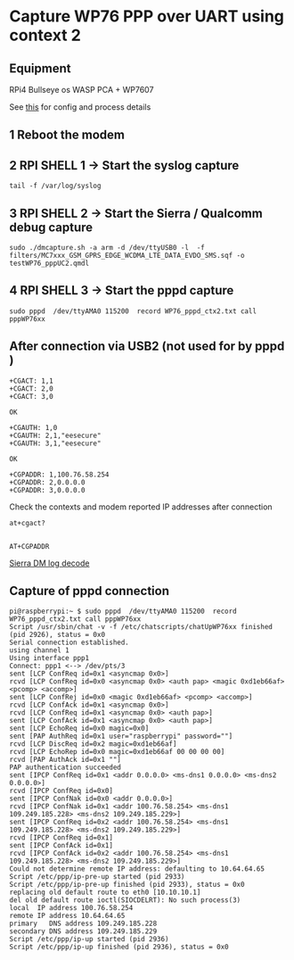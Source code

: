 # Capture WP76 PPP over UART using context 2

## Equipment
RPi4 Bullseye os
WASP PCA + WP7607 

See [this](https://github.com/johnofleek/RPi_SierraWireless_PPP/blob/master/WP76xx_ppp_RPi_testing.md) for config and process details


## 1 Reboot the modem 

## 2 RPI SHELL 1 -> Start the syslog capture
```
tail -f /var/log/syslog
```

## 3 RPI SHELL 2 -> Start the Sierra / Qualcomm debug capture
```
sudo ./dmcapture.sh -a arm -d /dev/ttyUSB0 -l  -f filters/MC7xxx_GSM_GPRS_EDGE_WCDMA_LTE_DATA_EVDO_SMS.sqf -o testWP76_pppUC2.qmdl
```

## 4 RPI SHELL 3 -> Start the pppd capture
```
sudo pppd  /dev/ttyAMA0 115200  record WP76_pppd_ctx2.txt call pppWP76xx
```

## After connection via USB2 (not used for by pppd )

```
+CGACT: 1,1
+CGACT: 2,0
+CGACT: 3,0

OK

+CGAUTH: 1,0
+CGAUTH: 2,1,"eesecure"
+CGAUTH: 3,1,"eesecure"

OK

+CGPADDR: 1,100.76.58.254
+CGPADDR: 2,0.0.0.0
+CGPADDR: 3,0.0.0.0
```




Check the contexts and modem reported IP addresses after connection

```
at+cgact?


AT+CGPADDR

```

[Sierra DM log decode](./WP_CM_QualcomDMDecode_1.png)

## Capture of pppd connection
```
pi@raspberrypi:~ $ sudo pppd  /dev/ttyAMA0 115200  record WP76_pppd_ctx2.txt call pppWP76xx
Script /usr/sbin/chat -v -f /etc/chatscripts/chatUpWP76xx finished (pid 2926), status = 0x0
Serial connection established.
using channel 1
Using interface ppp1
Connect: ppp1 <--> /dev/pts/3
sent [LCP ConfReq id=0x1 <asyncmap 0x0>]
rcvd [LCP ConfReq id=0x0 <asyncmap 0x0> <auth pap> <magic 0xd1eb66af> <pcomp> <accomp>]
sent [LCP ConfRej id=0x0 <magic 0xd1eb66af> <pcomp> <accomp>]
rcvd [LCP ConfAck id=0x1 <asyncmap 0x0>]
rcvd [LCP ConfReq id=0x1 <asyncmap 0x0> <auth pap>]
sent [LCP ConfAck id=0x1 <asyncmap 0x0> <auth pap>]
sent [LCP EchoReq id=0x0 magic=0x0]
sent [PAP AuthReq id=0x1 user="raspberrypi" password=""]
rcvd [LCP DiscReq id=0x2 magic=0xd1eb66af]
rcvd [LCP EchoRep id=0x0 magic=0xd1eb66af 00 00 00 00]
rcvd [PAP AuthAck id=0x1 ""]
PAP authentication succeeded
sent [IPCP ConfReq id=0x1 <addr 0.0.0.0> <ms-dns1 0.0.0.0> <ms-dns2 0.0.0.0>]
rcvd [IPCP ConfReq id=0x0]
sent [IPCP ConfNak id=0x0 <addr 0.0.0.0>]
rcvd [IPCP ConfNak id=0x1 <addr 100.76.58.254> <ms-dns1 109.249.185.228> <ms-dns2 109.249.185.229>]
sent [IPCP ConfReq id=0x2 <addr 100.76.58.254> <ms-dns1 109.249.185.228> <ms-dns2 109.249.185.229>]
rcvd [IPCP ConfReq id=0x1]
sent [IPCP ConfAck id=0x1]
rcvd [IPCP ConfAck id=0x2 <addr 100.76.58.254> <ms-dns1 109.249.185.228> <ms-dns2 109.249.185.229>]
Could not determine remote IP address: defaulting to 10.64.64.65
Script /etc/ppp/ip-pre-up started (pid 2933)
Script /etc/ppp/ip-pre-up finished (pid 2933), status = 0x0
replacing old default route to eth0 [10.10.10.1]
del old default route ioctl(SIOCDELRT): No such process(3)
local  IP address 100.76.58.254
remote IP address 10.64.64.65
primary   DNS address 109.249.185.228
secondary DNS address 109.249.185.229
Script /etc/ppp/ip-up started (pid 2936)
Script /etc/ppp/ip-up finished (pid 2936), status = 0x0
```